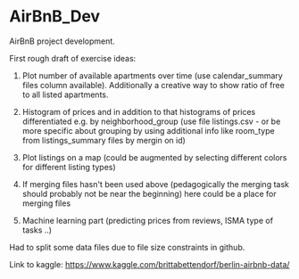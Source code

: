 # AirBnB_Dev
AirBnB project development.

First rough draft of exercise ideas:

1. Plot number of available apartments over time (use calendar_summary files column available). Additionally a creative way to show ratio of free to all listed apartments.
2. Histogram of prices and in addition to that histograms of prices differentiated e.g. by neighborhood_group (use file listings.csv - or be more specific about grouping by using additional info like room_type from listings_summary files by mergin on id)
3. Plot listings on a map (could be augmented by selecting different colors for different listing types)
4. If merging files hasn't been used above (pedagogically the merging task should probably not be near the beginning) here could be a place for merging files

5. Machine learning part (predicting prices from reviews, ISMA type of tasks ..)

Had to split some data files due to file size constraints in github.

Link to kaggle: https://www.kaggle.com/brittabettendorf/berlin-airbnb-data/
